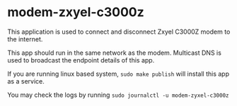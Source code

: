 # modem-zxyel-c3000z

This application is used to connect and disconnect Zxyel C3000Z modem to the internet.

This app should run in the same network as the modem. Multicast DNS is used to broadcast the endpoint details of this app.

If you are running linux based system, `sudo make publish` will install this app as a service.

You may check the logs by running `sudo journalctl -u modem-zyxel-c3000z`